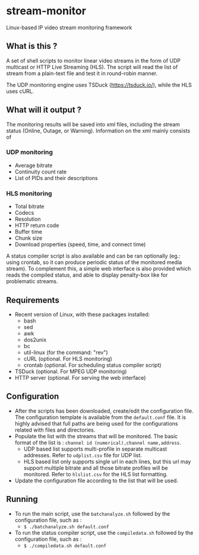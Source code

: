 # stream-monitor
Linux-based IP video stream monitoring framework

## What is this ?
A set of shell scripts to monitor linear video streams in the form of UDP multicast or HTTP Live Streaming (HLS). The script will read the list of stream from a plain-text file and test it in round-robin manner. 

The UDP monitoring engine uses TSDuck (https://tsduck.io/), while the HLS uses cURL.

## What will it output ?
The monitoring results will be saved into xml files, including the stream status (Online, Outage, or Warning). Information on the xml mainly consists of
### UDP monitoring
- Average bitrate
- Continuity count rate
- List of PIDs and their descriptions
### HLS monitoring
- Total bitrate
- Codecs
- Resolution
- HTTP return code
- Buffer time
- Chunk size
- Download properties (speed, time, and connect time)

A status compiler script is also available and can be ran optionally (eg.: using crontab, so it can produce periodic status of the monitored media stream). To complement this, a simple web interface is also provided which reads the compiled status, and able to display penalty-box like for problematic streams.

## Requirements
- Recent version of Linux, with these packages installed:
  - bash
  - sed
  - awk
  - dos2unix
  - bc
  - util-linux (for the command: "rev")
  - cURL (optional. For HLS monitoring)
  - crontab (optional. For scheduling status compiler script)
- TSDuck (optional. For MPEG UDP monitoring)
- HTTP server (optional. For serving the web interface)

## Configuration
- After the scripts has been downloaded, create/edit the configuration file. The configuration template is available from the `default.conf` file. It is highly advised that full paths are being used for the configurations related with files and directories.
- Populate the list with the streams that will be monitored. The basic format of the list is : `channel id (numerical),channel name,address`. 
  - UDP based list supports multi-profile in separate multicast addresses. Refer to `udplist.csv` file for UDP list. 
  - HLS based list only supports single url in each lines, but this url may support multiple bitrate and all those bitrate profiles will be monitored. Refer to `hlslist.csv` for the HLS list formatting.
- Update the configuration file according to the list that will be used.
  
## Running
- To run the main script, use the `batchanalyze.sh` followed by the configuration file, such as :
  - `$ ./batchanalyze.sh default.conf`
- To run the status compiler script, use the `compiledata.sh` followed by the configuration file, such as :
  - `$ ./compiledata.sh default.conf`
